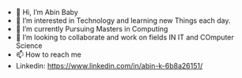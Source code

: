 - 👋 Hi, I’m Abin Baby
- 👀 I’m interested in Technology and learning new Things each day.
- 🌱 I’m currently Pursuing Masters in Computing
- 💞️ I’m looking to collaborate and work on fields IN IT and COmputer Science
- 📫 How to reach me 
- Linkedin: https://www.linkedin.com/in/abin-k-6b8a26151/

<!---
Abin396/Abin396 is a ✨ special ✨ repository because its `README.md` (this file) appears on your GitHub profile.
You can click the Preview link to take a look at your changes.
--->
